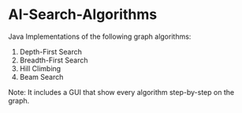 # AI-Search-Algorithms

Java Implementations of the following graph algorithms:
1. Depth-First Search
2. Breadth-First Search
3. Hill Climbing
4. Beam Search

Note: It includes a GUI that show every algorithm step-by-step on the graph.
